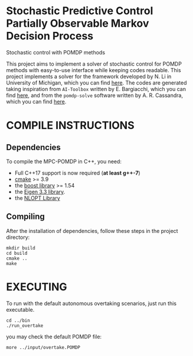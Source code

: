 # Stochastic Predictive Control Partially Observable Markov Decision Process

Stochastic control with POMDP methods

This project aims to implement a solver of stochastic control for POMDP methods with easy-to-use interface while keeping codes readable. This project implements a solver for the framework developed by N. Li in University of Michigan, which you can find [here](https://asmedigitalcollection.asme.org/dynamicsystems/article/726497/Stochastic-Predictive-Control-for-Partially). The codes are generated taking inspiration from `AI-Toolbox` written by E. Bargiacchi, which you can find [here](https://github.com/Svalorzen/AI-Toolbox), and from the `pomdp-solve` software written by A. R. Cassandra, which you can find [here](http://www.pomdp.org/code/index.shtml). 

# COMPILE INSTRUCTIONS

## Dependencies

To compile the MPC-POMDP in C++, you need:

- Full C++17 support is now required (**at least g++-7**)
- [cmake](http://www.cmake.org/) >= 3.9
- the [boost library](http://www.boost.org/) >= 1.54
- the [Eigen 3.3 library](http://eigen.tuxfamily.org/index.php?title=Main_Page).
- the [NLOPT Library](https://nlopt.readthedocs.io/)

## Compiling

After the installation of dependencies, follow these steps in the project directory:

```
mkdir build
cd build
cmake ..
make
```

# EXECUTING

To run with the default autonomous overtaking scenarios, just run 
this executable.

```
cd ../bin
./run_overtake
```

you may check the default POMDP file:

```
more ../input/overtake.POMDP
```
